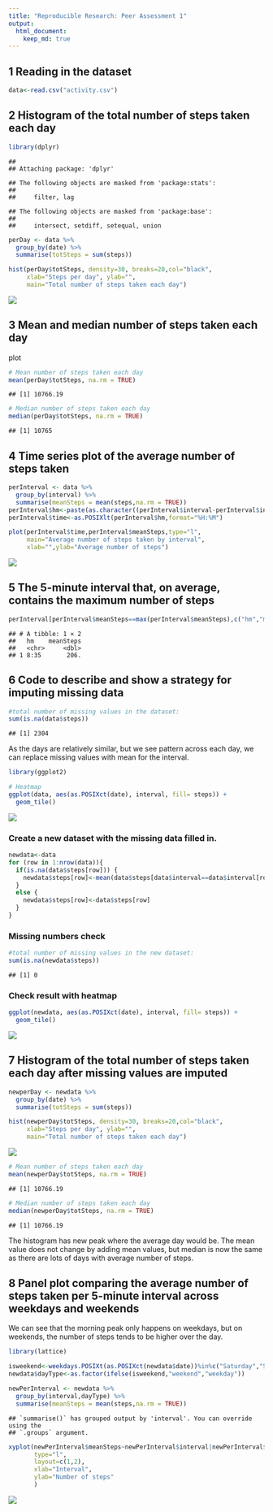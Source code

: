 ```yaml
---
title: "Reproducible Research: Peer Assessment 1"
output: 
  html_document: 
    keep_md: true
---
```



## 1 Reading in the dataset

```r
data<-read.csv("activity.csv")
```
## 2 Histogram of the total number of steps taken each day

```r
library(dplyr)
```

```
## 
## Attaching package: 'dplyr'
```

```
## The following objects are masked from 'package:stats':
## 
##     filter, lag
```

```
## The following objects are masked from 'package:base':
## 
##     intersect, setdiff, setequal, union
```

```r
perDay <- data %>%
  group_by(date) %>%
  summarise(totSteps = sum(steps))

hist(perDay$totSteps, density=30, breaks=20,col="black",  
     xlab="Steps per day", ylab="",  
     main="Total number of steps taken each day")
```

![](PA1_template_files/figure-html/unnamed-chunk-2-1.png)<!-- -->

## 3 Mean and median number of steps taken each day
plot

```r
# Mean number of steps taken each day
mean(perDay$totSteps, na.rm = TRUE)
```

```
## [1] 10766.19
```

```r
# Median number of steps taken each day
median(perDay$totSteps, na.rm = TRUE)
```

```
## [1] 10765
```

## 4 Time series plot of the average number of steps taken

```r
perInterval <- data %>%
  group_by(interval) %>%
  summarise(meanSteps = mean(steps,na.rm = TRUE))
perInterval$hm<-paste(as.character((perInterval$interval-perInterval$interval%%100)/100),":",as.character(perInterval$interval%%100),sep="")
perInterval$time<-as.POSIXlt(perInterval$hm,format="%H:%M")

plot(perInterval$time,perInterval$meanSteps,type="l",
     main="Average number of steps taken by interval",
     xlab="",ylab="Average number of steps")
```

![](PA1_template_files/figure-html/unnamed-chunk-5-1.png)<!-- -->

## 5 The 5-minute interval that, on average, contains the maximum number of steps



```r
perInterval[perInterval$meanSteps==max(perInterval$meanSteps),c("hm","meanSteps")]
```

```
## # A tibble: 1 × 2
##   hm    meanSteps
##   <chr>     <dbl>
## 1 8:35       206.
```

## 6 Code to describe and show a strategy for imputing missing data


```r
#total number of missing values in the dataset:
sum(is.na(data$steps)) 
```

```
## [1] 2304
```

As the days are relatively similar, but we see pattern across each day, we can replace missing values with mean for the interval.


```r
library(ggplot2)

# Heatmap 
ggplot(data, aes(as.POSIXct(date), interval, fill= steps)) + 
  geom_tile()
```

![](PA1_template_files/figure-html/unnamed-chunk-8-1.png)<!-- -->
### Create a new dataset with the missing data filled in.

```r
newdata<-data
for (row in 1:nrow(data)){
  if(is.na(data$steps[row])) {
    newdata$steps[row]<-mean(data$steps[data$interval==data$interval[row]],na.rm=TRUE)    
  }
  else {
    newdata$steps[row]<-data$steps[row]
  }
}
```

### Missing numbers check

```r
#total number of missing values in the new dataset:
sum(is.na(newdata$steps)) 
```

```
## [1] 0
```

### Check result with heatmap 

```r
ggplot(newdata, aes(as.POSIXct(date), interval, fill= steps)) + 
  geom_tile()
```

![](PA1_template_files/figure-html/unnamed-chunk-11-1.png)<!-- -->

## 7 Histogram of the total number of steps taken each day after missing values are imputed


```r
newperDay <- newdata %>%
  group_by(date) %>%
  summarise(totSteps = sum(steps))

hist(newperDay$totSteps, density=30, breaks=20,col="black",  
     xlab="Steps per day", ylab="",  
     main="Total number of steps taken each day")
```

![](PA1_template_files/figure-html/unnamed-chunk-12-1.png)<!-- -->
 

```r
# Mean number of steps taken each day
mean(newperDay$totSteps, na.rm = TRUE)
```

```
## [1] 10766.19
```

```r
# Median number of steps taken each day
median(newperDay$totSteps, na.rm = TRUE)
```

```
## [1] 10766.19
```

The histogram has new peak where the average day would be. The mean value does not change by adding mean values, but median is now the same as there are lots of days with average number of steps.

## 8 Panel plot comparing the average number of steps taken per 5-minute interval across weekdays and weekends

We can see that the morning peak only happens on weekdays, but on weekends, the number of steps tends to be higher over the day.


```r
library(lattice)

isweekend<-weekdays.POSIXt(as.POSIXct(newdata$date))%in%c("Saturday","Sunday")
newdata$dayType<-as.factor(ifelse(isweekend,"weekend","weekday"))

newPerInterval <- newdata %>%
  group_by(interval,dayType) %>%
  summarise(meanSteps = mean(steps,na.rm = TRUE))
```

```
## `summarise()` has grouped output by 'interval'. You can override using the
## `.groups` argument.
```

```r
xyplot(newPerInterval$meanSteps~newPerInterval$interval|newPerInterval$dayType,
       type="l",
       layout=c(1,2),
       xlab="Interval",
       ylab="Number of steps"
       )
```

![](PA1_template_files/figure-html/unnamed-chunk-15-1.png)<!-- -->

